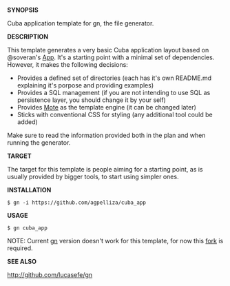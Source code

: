 **SYNOPSIS**

Cuba application template for gn, the file generator.

**DESCRIPTION**

This template generates a very basic Cuba application layout based on @soveran's [App](https://github.com/soveran/app).
It's a starting point with a minimal set of dependencies. However, it makes the following decisions:

- Provides a defined set of directories (each has it's own README.md explaining it's porpose and providing examples)
- Provides a SQL management (if you are not intending to use SQL as persistence layer, you should change it by your self)
- Provides [Mote](https://github.com/soveran/mote) as the template engine (it can be changed later)
- Sticks with conventional CSS for styling (any additional tool could be added)

Make sure to read the information provided both in the plan and when running the generator.

**TARGET**

The target for this template is people aiming for a starting point, as is usually provided by bigger tools, to start using simpler ones.

**INSTALLATION**

    $ gn -i https://github.com/agpelliza/cuba_app

**USAGE**

    $ gn cuba_app

NOTE: Current [gn](http://github.com/lucasefe/gn) version doesn't work for this template, for now this [fork](https://github.com/agpelliza/gn) is required.

**SEE ALSO**

http://github.com/lucasefe/gn
